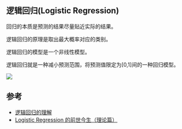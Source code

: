 ## 逻辑回归(Logistic Regression)

回归的本质是预测的结果尽量贴近实际的结果。

逻辑回归的原理是取出最大概率对应的类别。

逻辑回归的模型是一个非线性模型。

逻辑回归就是一种减小预测范围，将预测值限定为[0,1]间的一种回归模型。

![](https://github.com/steveLauwh/DeepLearning-notebook/raw/master/Basic%20concepts/image/LR.PNG)

## 参考

* [逻辑回归的理解](https://blog.csdn.net/t46414704152abc/article/details/79574003)
* [Logistic Regression 的前世今生（理论篇）](https://blog.csdn.net/cyh_24/article/details/50359055)

